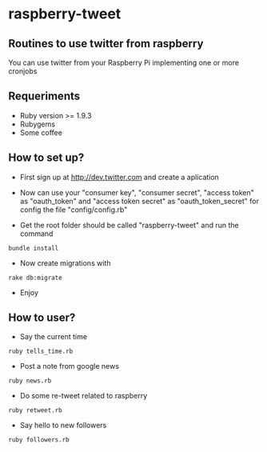 raspberry-tweet
===============

## Routines to use twitter from raspberry
You can use twitter from your Raspberry Pi implementing one or more cronjobs

## Requeriments
* Ruby version >= 1.9.3
* Rubygems
* Some coffee

## How to set up?

* First sign up at http://dev.twitter.com and create a aplication

* Now can use your "consumer key", "consumer secret", "access token" as "oauth_token" and "access token secret" as "oauth_token_secret" for config the file "config/config.rb"

* Get the root folder should be called "raspberry-tweet" and run the command
```console
bundle install
```

* Now create migrations with
```console
rake db:migrate
```

* Enjoy

## How to user?

* Say the current time
```console
ruby tells_time.rb
```

* Post a note from google news
```console
ruby news.rb
```

* Do some re-tweet related to raspberry
```console
ruby retweet.rb
```

* Say hello to new followers
```console
ruby followers.rb
```